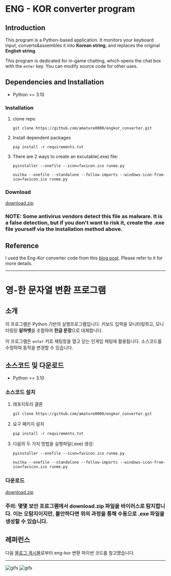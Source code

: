 # ENG - KOR converter program
## Introduction
This program is a Python-based application. It monitors your keyboard input, converts&assembles it into **Korean string**, and replaces the original **English string**.

This program is dedicated for in-game chatting, which opens the chat box with the `enter` key. You can modify source code for other uses.

## Dependencies and Installation
- Python >= 3.10
### Installation
1. clone repo
    ```
    git clone https://github.com/amature0000/engkor_converter.git
    ```
2. Install dependent packages
    ```
    pip install -r requirements.txt
    ```
3. There are 2 ways to create an excutable(.exe) file:
    ```
    pyinstaller --onefile --icon=favicon.ico runme.py
    ```
    ```
    nuitka --onefile --standalone --follow-imports --windows-icon-from-ico=favicon.ico runme.py
    ```

### Download
[download.zip](https://github.com/amature0000/engkor_converter/releases)
### NOTE: Some antivirus vendors detect this file as malware. It is a false detection, but if you don't want to risk it, create the .exe file yourself via the Installation method above.

## Reference
I used the Eng-Kor converter code from this [blog post](https://mizykk.tistory.com/115). Please refer to it for more details.

<hr>

# 영-한 문자열 변환 프로그램
## 소개
이 프로그램은 Python 기반의 실행프로그램입니다. 키보드 입력을 모니터링하고, 모니터링된 **알파벳**을 조합하여 **한글 문장**으로 대체합니다.

이 프로그램은 `enter` 키로 채팅창을 열고 닫는 인게임 채팅에 활용됩니다. 소스코드를 수정하여 동작을 변경할 수 있습니다.

## 소스코드 및 다운로드
- Python >= 3.10
### 소스코드 설치
1. 레포지토리 클론
    ```
    git clone https://github.com/amature0000/engkor_converter.git
    ```
2. 요구 패키지 설치
    ```
    pip install -r requirements.txt
    ```
3. 다음의 두 가지 방법을 실행파일(.exe) 생성:
    ```
    pyinstaller --onefile --icon=favicon.ico runme.py
    ```
    ```
    nuitka --onefile --standalone --follow-imports --windows-icon-from-ico=favicon.ico runme.py
    ```

### 다운로드
[download.zip](https://github.com/amature0000/engkor_converter/releases)
### 주의: 몇몇 보안 프로그램에서 download.zip 파일을 바이러스로 탐지합니다. 이는 오탐지이지만, 불안하다면 위의 과정을 통해 수동으로 .exe 파일을 생성할 수 있습니다.

## 레퍼런스
다음 [블로그 게시물](https://mizykk.tistory.com/115)로부터 eng-kor 변환 파이썬 코드를 참고했습니다.

<hr>

![gifs](for_readme/Animation.webp)
![gifs](for_readme/Animation2.webp)
